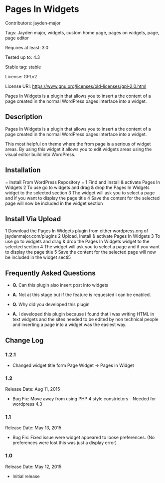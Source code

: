 # Pages In Widgets

Contributors: jayden-major

Tags: Jayden major, widgets, custom home page, pages on widgets, page, page editor

Requires at least: 3.0

Tested up to: 4.3

Stable tag: stable

License: GPLv2

License URI: https://www.gnu.org/licenses/old-licenses/gpl-2.0.html


Pages In Widgets is a plugin that allows you to insert a the content of a page created in the normal WordPress pages interface into a widget.


## Description 
Pages In Widgets is a plugin that allows you to insert a the content of a page created in the normal WordPress pages interface into a widget.


This most helpful on theme where the from page is a serious of widget areas. By using this widget it allows you to edit widgets areas using the visual editor build into WordPress.


## Installation
= Install From WordPress Repository =
1 Find and Install & activate Pages In Widgets
2 To use go to widgets and drag & drop the Pages In Widgets widget to the selected section
3 The widget will ask you to select a page and if you want to display the page title
4 Save the content for the selected page will now be included in the widget section

## Install Via Upload 
1 Download the Pages In Widgets plugin from either wordpress.org of jaydenmajor.com/plugins
2 Upload, Install & activate Pages In Widgets
3 To use go to widgets and drag & drop the Pages In Widgets widget to the selected section
4 The widget will ask you to select a page and if you want to display the page title
5 Save the content for the selected page will now be included in the widget secti5

## Frequently Asked Questions
* **Q.** Can this plugin also insert post into widgets
* **A.** Not at this stage but if the feature is requested i can be enabled.

* **Q.** Why did you developed this plugin
* **A.** I developed this plugin because i found that i was writing HTML in text widgets and the sites needed to be edited by non technical people and inserting a page into a widget was the easiest way.


## Change Log

### 1.2.1

* Changed widget title form Page Widget -> Pages In Widget

### 1.2
Release Date: Aug 11, 2015

* Bug Fix: Move away from using PHP 4 style constrictors - Needed for wordpress 4.3
### 1.1

Release Date: May 13, 2015

* Bug Fix: Fixed issue were widget appeared to loose preferences. (No preferences were lost this was just a display error) 

### 1.0

Release Date: May 12, 2015

* Initial release
